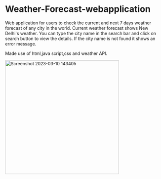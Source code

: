 # Weather-Forecast-webapplication
Web application for users to check the current and next 7 days weather forecast of any city in the world.
Current weather forecast shows New Delhi's weather. You can type the city name in the search bar and click on search button to view the details. If the city name is not found it shows an error message.

Made use of  html,java script,css and weather API.

<img width="368" alt="Screenshot 2023-03-10 143405" src="https://user-images.githubusercontent.com/99140002/224273786-c9802a22-157c-459f-8342-b254ee899b4c.png">
